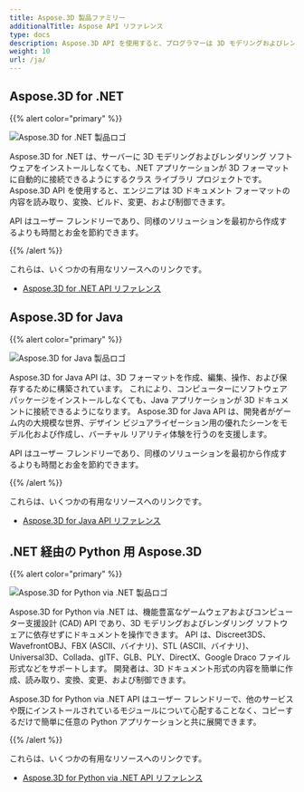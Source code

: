 ```yaml
---
title: Aspose.3D 製品ファミリー
additionalTitle: Aspose API リファレンス
type: docs
description: Aspose.3D API を使用すると、プログラマーは 3D モデリングおよびレンダリング ソフトウェアをサーバーにインストールしなくても、アプリを 3D フォーマットに自動的に接続できます。 Aspose.3D API は、エンジニアによる 3D ドキュメント フォーマットの内容の読み取り、変換、構築、変更、および制御を容易にします。
weight: 10
url: /ja/
---
```


## Aspose.3D for .NET

{{% alert color="primary" %}} 

![Aspose.3D for .NET 製品ロゴ](../home_1.png)

Aspose.3D for .NET は、サーバーに 3D モデリングおよびレンダリング ソフトウェアをインストールしなくても、.NET アプリケーションが 3D フォーマットに自動的に接続できるようにするクラス ライブラリ プロジェクトです。 Aspose.3D API を使用すると、エンジニアは 3D ドキュメント フォーマットの内容を読み取り、変換、ビルド、変更、および制御できます。

API はユーザー フレンドリーであり、同様のソリューションを最初から作成するよりも時間とお金を節約できます。

{{% /alert %}} 

これらは、いくつかの有用なリソースへのリンクです。
- [Aspose.3D for .NET API リファレンス](/3d/ja/net/)

## Aspose.3D for Java

{{% alert color="primary" %}} 

![Aspose.3D for Java 製品ロゴ](../home_2.png)

Aspose.3D for Java API は、3D フォーマットを作成、編集、操作、および保存するために構築されています。 これにより、コンピューターにソフトウェア パッケージをインストールしなくても、Java アプリケーションが 3D ドキュメントに接続できるようになります。 Aspose.3D for Java API は、開発者がゲーム内の大規模な世界、デザイン ビジュアライゼーション用の優れたシーンをモデル化および作成し、バーチャル リアリティ体験を行うのを支援します。

API はユーザー フレンドリーであり、同様のソリューションを最初から作成するよりも時間とお金を節約できます。

{{% /alert %}} 


これらは、いくつかの有用なリソースへのリンクです。
- [Aspose.3D for Java API リファレンス](/3d/java/)

## .NET 経由の Python 用 Aspose.3D

{{% alert color="primary" %}} 

![Aspose.3D for Python via .NET 製品ロゴ](home_3.png)

Aspose.3D for Python via .NET は、機能豊富なゲームウェアおよびコンピューター支援設計 (CAD) API であり、3D モデリングおよびレンダリング ソフトウェアに依存せずにドキュメントを操作できます。 API は、Discreet3DS、WavefrontOBJ、FBX (ASCII、バイナリ)、STL (ASCII、バイナリ)、Universal3D、Collada、glTF、GLB、PLY、DirectX、Google Draco ファイル形式などをサポートします。 開発者は、3D ドキュメント形式の内容を簡単に作成、読み取り、変換、変更、および制御できます。

Aspose.3D for Python via .NET API はユーザー フレンドリーで、他のサービスや既にインストールされているモジュールについて心配することなく、コピーするだけで簡単に任意の Python アプリケーションと共に展開できます。

{{% /alert %}} 


これらは、いくつかの有用なリソースへのリンクです。
- [Aspose.3D for Python via .NET API リファレンス](/3d/python-net/)


